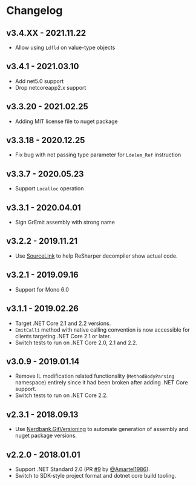 # Changelog

## v3.4.XX - 2021.11.22
- Allow using `Ldfld` on value-type objects

## v3.4.1 - 2021.03.10
- Add net5.0 support
- Drop netcoreapp2.x support

## v3.3.20 - 2021.02.25
- Adding MIT license file to nuget package

## v3.3.18 - 2020.12.25
- Fix bug with not passing type parameter for `Ldelem_Ref` instruction

## v3.3.7 - 2020.05.23
- Support `Localloc` operation

## v3.3.1 - 2020.04.01
- Sign GrEmit assembly with strong name

## v3.2.2 - 2019.11.21
- Use [SourceLink](https://github.com/dotnet/sourcelink) to help ReSharper decompiler show actual code.

## v3.2.1 - 2019.09.16
- Support for Mono 6.0

## v3.1.1 - 2019.02.26
- Target .NET Core 2.1 and 2.2 versions.
- `EmitCalli` method with native calling convention is now accessible for clients targeting .NET Core 2.1 or later.
- Switch tests to run on .NET Core 2.0, 2.1 and 2.2.

## v3.0.9 - 2019.01.14
- Remove IL modification related functionality (`MethodBodyParsing` namespace) entirely since it had been broken 
  after adding .NET Core support.
- Switch tests to run on .NET Core 2.2.

## v2.3.1 - 2018.09.13
- Use [Nerdbank.GitVersioning](https://github.com/AArnott/Nerdbank.GitVersioning) to automate generation of assembly 
  and nuget package versions.

## v2.2.0 - 2018.01.01
- Support .NET Standard 2.0 (PR [#9](https://github.com/skbkontur/gremit/pull/9) 
  by [@Amartel1986](https://github.com/Amartel1986)).
- Switch to SDK-style project format and dotnet core build tooling.

